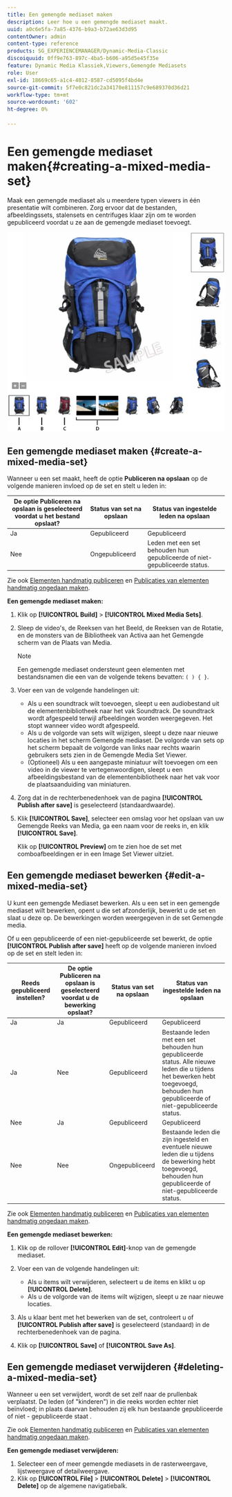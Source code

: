 ```yaml
---
title: Een gemengde mediaset maken
description: Leer hoe u een gemengde mediaset maakt.
uuid: a0c6e5fa-7a85-4376-b9a3-b72ae63d3d95
contentOwner: admin
content-type: reference
products: SG_EXPERIENCEMANAGER/Dynamic-Media-Classic
discoiquuid: 0ff9e763-897c-4ba5-b606-a95d5e45f35e
feature: Dynamic Media Klassiek,Viewers,Gemengde Mediasets
role: User
exl-id: 18669c65-a1c4-4012-8587-cd5095f4bd4e
source-git-commit: 5f7e0c821dc2a34170e811157c9e689370d36d21
workflow-type: tm+mt
source-wordcount: '602'
ht-degree: 0%

---
```


# Een gemengde mediaset maken{#creating-a-mixed-media-set}

Maak een gemengde mediaset als u meerdere typen viewers in één presentatie wilt combineren. Zorg ervoor dat de bestanden, afbeeldingssets, stalensets en centrifuges klaar zijn om te worden gepubliceerd voordat u ze aan de gemengde mediaset toevoegt.

![Gemengde mediaset](/help/assets/mm_mixed_media_set.png)

## Een gemengde mediaset maken {#create-a-mixed-media-set}

Wanneer u een set maakt, heeft de optie **Publiceren na opslaan** op de volgende manieren invloed op de set en stelt u leden in:

| De optie Publiceren na opslaan is geselecteerd voordat u het bestand opslaat? | Status van set na opslaan | Status van ingestelde leden na opslaan |
|--- |--- |--- |
| Ja | Gepubliceerd | Gepubliceerd |
| Nee | Ongepubliceerd | Leden met een set behouden hun gepubliceerde of niet-gepubliceerde status. |

Zie ook [Elementen handmatig publiceren](publishing-files.md#manually_publishing_assets) en [Publicaties van elementen handmatig ongedaan maken](publishing-files.md#manually_unpublishing_assets).

**Een gemengde mediaset maken:**

1. Klik op **[!UICONTROL Build]** > **[!UICONTROL Mixed Media Sets]**.
1. Sleep de video&#39;s, de Reeksen van het Beeld, de Reeksen van de Rotatie, en de monsters van de Bibliotheek van Activa aan het Gemengde scherm van de Plaats van Media.

   >[!NOTE]
   >
   >Een gemengde mediaset ondersteunt geen elementen met bestandsnamen die een van de volgende tekens bevatten: `( ) { }`.

1. Voer een van de volgende handelingen uit:

   * Als u een soundtrack wilt toevoegen, sleept u een audiobestand uit de elementenbibliotheek naar het vak Soundtrack. De soundtrack wordt afgespeeld terwijl afbeeldingen worden weergegeven. Het stopt wanneer video wordt afgespeeld.
   * Als u de volgorde van sets wilt wijzigen, sleept u deze naar nieuwe locaties in het scherm Gemengde mediaset. De volgorde van sets op het scherm bepaalt de volgorde van links naar rechts waarin gebruikers sets zien in de Gemengde Media Set Viewer.
   * (Optioneel) Als u een aangepaste miniatuur wilt toevoegen om een video in de viewer te vertegenwoordigen, sleept u een afbeeldingsbestand van de elementenbibliotheek naar het vak voor de plaatsaanduiding van miniaturen.

1. Zorg dat in de rechterbenedenhoek van de pagina **[!UICONTROL Publish after save]** is geselecteerd (standaardwaarde).
1. Klik **[!UICONTROL Save]**, selecteer een omslag voor het opslaan van uw Gemengde Reeks van Media, ga een naam voor de reeks in, en klik **[!UICONTROL Save]**.

   Klik op **[!UICONTROL Preview]** om te zien hoe de set met comboafbeeldingen er in een Image Set Viewer uitziet.

## Een gemengde mediaset bewerken {#edit-a-mixed-media-set}

U kunt een gemengde Mediaset bewerken. Als u een set in een gemengde mediaset wilt bewerken, opent u die set afzonderlijk, bewerkt u de set en slaat u deze op. De bewerkingen worden weergegeven in de set Gemengde media.

Of u een gepubliceerde of een niet-gepubliceerde set bewerkt, de optie **[!UICONTROL Publish after save]** heeft op de volgende manieren invloed op de set en stelt leden in:

| Reeds gepubliceerd instellen? | De optie Publiceren na opslaan is geselecteerd voordat u de bewerking opslaat? | Status van set na opslaan | Status van ingestelde leden na opslaan |
|--- |--- |--- |--- |
| Ja | Ja | Gepubliceerd | Gepubliceerd |
| Ja | Nee | Gepubliceerd | Bestaande leden met een set behouden hun gepubliceerde status. Alle nieuwe leden die u tijdens het bewerken hebt toegevoegd, behouden hun gepubliceerde of niet-gepubliceerde status. |
| Nee | Ja | Gepubliceerd | Gepubliceerd |
| Nee | Nee | Ongepubliceerd | Bestaande leden die zijn ingesteld en eventuele nieuwe leden die u tijdens de bewerking hebt toegevoegd, behouden hun gepubliceerde of niet-gepubliceerde status. |

Zie ook [Elementen handmatig publiceren](publishing-files.md#manually_publishing_assets) en [Publicaties van elementen handmatig ongedaan maken](publishing-files.md#manually_unpublishing_assets).

**Een gemengde mediaset bewerken:**

1. Klik op de rollover **[!UICONTROL Edit]**-knop van de gemengde mediaset.
1. Voer een van de volgende handelingen uit:

   * Als u items wilt verwijderen, selecteert u de items en klikt u op **[!UICONTROL Delete]**.
   * Als u de volgorde van de items wilt wijzigen, sleept u ze naar nieuwe locaties.

1. Als u klaar bent met het bewerken van de set, controleert u of **[!UICONTROL Publish after save]** is geselecteerd (standaard) in de rechterbenedenhoek van de pagina.
1. Klik op **[!UICONTROL Save]** of **[!UICONTROL Save As]**.

## Een gemengde mediaset verwijderen {#deleting-a-mixed-media-set}

Wanneer u een set verwijdert, wordt de set zelf naar de prullenbak verplaatst. De leden (of &quot;kinderen&quot;) in die reeks worden echter niet beïnvloed; in plaats daarvan behouden zij elk hun bestaande gepubliceerde of niet - gepubliceerde staat .

Zie ook [Elementen handmatig publiceren](publishing-files.md#manually_publishing_assets) en [Publicaties van elementen handmatig ongedaan maken](publishing-files.md#manually_unpublishing_assets).

**Een gemengde mediaset verwijderen:**

1. Selecteer een of meer gemengde mediasets in de rasterweergave, lijstweergave of detailweergave.
1. Klik op **[!UICONTROL File]** > **[!UICONTROL Delete]** > **[!UICONTROL Delete]** op de algemene navigatiebalk.
